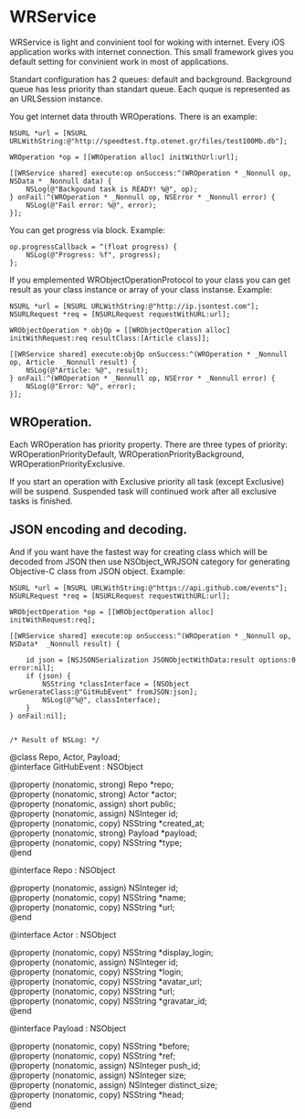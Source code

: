# WRService

WRService is light and convinient tool for woking with internet. Every iOS application works with internet connection.
This small framework gives you default setting for convinient work in most of applications.

Standart configuration has 2 queues: default and background. Background queue has less priority than standart queue. Each quque is represented as an URLSession instance. 

You get internet data throuth WROperations. There is an example:

    NSURL *url = [NSURL URLWithString:@"http://speedtest.ftp.otenet.gr/files/test100Mb.db"];
    
    WROperation *op = [[WROperation alloc] initWithUrl:url];
    
    [[WRService shared] execute:op onSuccess:^(WROperation * _Nonnull op, NSData * _Nonnull data) {
        NSLog(@"Backgound task is READY! %@", op);
    } onFail:^(WROperation * _Nonnull op, NSError * _Nonnull error) {
        NSLog(@"Fail error: %@", error);
    }];



You can get progress via block. Example:

    op.progressCallback = ^(float progress) {
        NSLog(@"Progress: %f", progress);
    };
    

If you emplemented WRObjectOperationProtocol to your class you can get result as your class instance or array of your class instanse. Example:

    NSURL *url = [NSURL URLWithString:@"http://ip.jsontest.com"];
    NSURLRequest *req = [NSURLRequest requestWithURL:url];
    
    WRObjectOperation * objOp = [[WRObjectOperation alloc] initWithRequest:req resultClass:[Article class]];
    
    [[WRService shared] execute:objOp onSuccess:^(WROperation * _Nonnull op, Article  _Nonnull result) {
        NSLog(@"Article: %@", result);
    } onFail:^(WROperation * _Nonnull op, NSError * _Nonnull error) {
        NSLog(@"Error: %@", error);
    }];

WROperation.
------------

Each WROperation has priority property. There are three types of priority: 
WROperationPriorityDefault, WROperationPriorityBackground, WROperationPriorityExclusive.

If you start an operation with Exclusive priority all task (except Exclusive) will be suspend.
Suspended task will continued work after all exclusive tasks is finished.


JSON encoding and decoding.
--------------------------
And if you want have the fastest way for creating class which will be decoded from JSON then use NSObject_WRJSON category for generating Objective-C class from JSON object. Example:

    NSURL *url = [NSURL URLWithString:@"https://api.github.com/events"];
    NSURLRequest *req = [NSURLRequest requestWithURL:url];
    
    WRObjectOperation *op = [[WRObjectOperation alloc] initWithRequest:req];
    
    [[WRService shared] execute:op onSuccess:^(WROperation * _Nonnull op, NSData*  _Nonnull result) {
        
        id json = [NSJSONSerialization JSONObjectWithData:result options:0 error:nil];
        if (json) {
            NSString *classInterface = [NSObject wrGenerateClass:@"GitHubEvent" fromJSON:json];
            NSLog(@"%@", classInterface);
        }
    } onFail:nil];
    
    
    /* Result of NSLog: */

@class Repo, Actor, Payload;\
@interface GitHubEvent : NSObject

@property (nonatomic, strong) Repo *repo;\
@property (nonatomic, strong) Actor *actor;\
@property (nonatomic, assign) short public;\
@property (nonatomic, assign) NSInteger id;\
@property (nonatomic, copy) NSString *created_at;\
@property (nonatomic, strong) Payload *payload;\
@property (nonatomic, copy) NSString *type;\
@end


@interface Repo : NSObject

@property (nonatomic, assign) NSInteger id;\
@property (nonatomic, copy) NSString *name;\
@property (nonatomic, copy) NSString *url;\
@end


@interface Actor : NSObject

@property (nonatomic, copy) NSString *display_login;\
@property (nonatomic, assign) NSInteger id;\
@property (nonatomic, copy) NSString *login;\
@property (nonatomic, copy) NSString *avatar_url;\
@property (nonatomic, copy) NSString *url;\
@property (nonatomic, copy) NSString *gravatar_id;\
@end

@interface Payload : NSObject

@property (nonatomic, copy) NSString *before;\
@property (nonatomic, copy) NSString *ref;\
@property (nonatomic, assign) NSInteger push_id;\
@property (nonatomic, assign) NSInteger size;\
@property (nonatomic, assign) NSInteger distinct_size;\
@property (nonatomic, copy) NSString *head;\
@end

